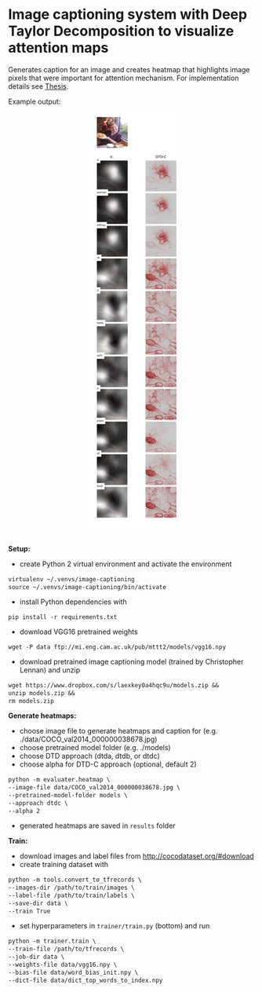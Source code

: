 # Image captioning system with Deep Taylor Decomposition to visualize attention maps
Generates caption for an image and creates heatmap that highlights image pixels that were important for attention mechanism. For implementation details see [Thesis](https://raw.githubusercontent.com/clennan/image-captioning/master/src/readme_files/clennan_thesis.pdf).

Example output:

<div align="center">
  <img src="https://raw.githubusercontent.com/clennan/image-captioning/master/src/readme_files/example.png" style="width: 200px;"><br><br>
</div>

**Setup:**
- create Python 2 virtual environment and activate the environment

```
virtualenv ~/.venvs/image-captioning
source ~/.venvs/image-captioning/bin/activate
```

- install Python dependencies with

```
pip install -r requirements.txt
```


- download VGG16 pretrained weights

```
wget -P data ftp://mi.eng.cam.ac.uk/pub/mttt2/models/vgg16.npy
```

- download pretrained image captioning model (trained by Christopher Lennan) and unzip

```
wget https://www.dropbox.com/s/laexkey0a4hqc9u/models.zip &&
unzip models.zip &&
rm models.zip
```


**Generate heatmaps:**
- choose image file to generate heatmaps and caption for (e.g. ./data/COCO_val2014_000000038678.jpg)
- choose pretrained model folder (e.g. ./models)
- choose DTD approach (dtda, dtdb, or dtdc)
- choose alpha for DTD-C approach (optional, default 2)

```
python -m evaluater.heatmap \
--image-file data/COCO_val2014_000000038678.jpg \
--pretrained-model-folder models \
--approach dtdc \
--alpha 2
```

- generated heatmaps are saved in `results` folder

**Train:**
- download images and label files from http://cocodataset.org/#download
- create training dataset with

```
python -m tools.convert_to_tfrecords \
--images-dir /path/to/train/images \
--label-file /path/to/train/labels \
--save-dir data \
--train True
```

- set hyperparameters in `trainer/train.py` (bottom) and run

```
python -m trainer.train \
--train-file /path/to/tfrecords \
--job-dir data \
--weights-file data/vgg16.npy \
--bias-file data/word_bias_init.npy \
--dict-file data/dict_top_words_to_index.npy
```
